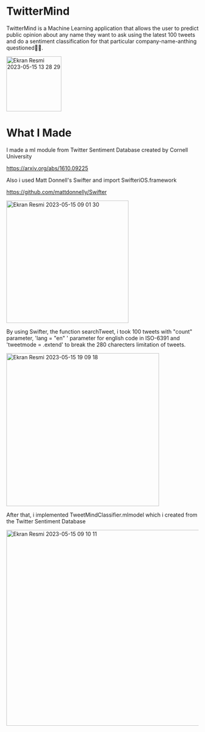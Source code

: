 # TwitterMind

TwitterMind is a Machine Learning application that allows the user to predict public opinion about any name they want to ask using the latest 100 tweets and do a sentiment classification for that particular company-name-anthing questioned✌🏻.

<img width="144" alt="Ekran Resmi 2023-05-15 13 28 29" src="https://github.com/mesutgdk/TwitterMind/assets/112901255/85c29ea1-6ad6-4fe8-9800-57deed5d81d9">

# What I Made

I made a ml module from Twitter Sentiment Database created by Cornell University

https://arxiv.org/abs/1610.09225

Also i used Matt Donnell's Swifter and import SwifteriOS.framework

https://github.com/mattdonnelly/Swifter

<img width="320" alt="Ekran Resmi 2023-05-15 09 01 30" src="https://github.com/mesutgdk/TwitterMind/assets/112901255/ba6950a8-1b60-4316-911f-505ff39075a1">

By using Swifter, the function searchTweet, i took 100 tweets with "count" parameter, 'lang = "en" ' parameter for english code in ISO-6391 and 'tweetmode = .extend' to break the 280 charecters limitation of tweets.

<img width="400" alt="Ekran Resmi 2023-05-15 19 09 18" src="https://github.com/mesutgdk/TwitterMind/assets/112901255/6e690254-51df-4514-aa98-abc96e4b6d18">

After that, i implemented TweetMindClassifier.mlmodel which i created from the Twitter Sentiment Database

<img width="512" alt="Ekran Resmi 2023-05-15 09 10 11" src="https://github.com/mesutgdk/TwitterMind/assets/112901255/9fdc6827-8ca8-4579-9681-ff1c4929655b">


